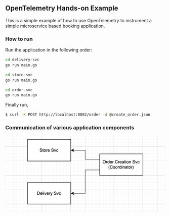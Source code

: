## OpenTelemetry Hands-on Example

This is a simple example of how to use OpenTelemetry to instrument a simple microservice based booking application.

### How to run

Run the application in the following order:

```bash
cd delivery-svc
go run main.go
```

```bash
cd store-svc
go run main.go
```

```bash
cd order-svc
go run main.go
```

Finally run,

```bash
$ curl -X POST http://localhost:8082/order -d @create_order.json
```

### Communication of various application components

![Communication of the application](./static-assets/communication-flow.png)